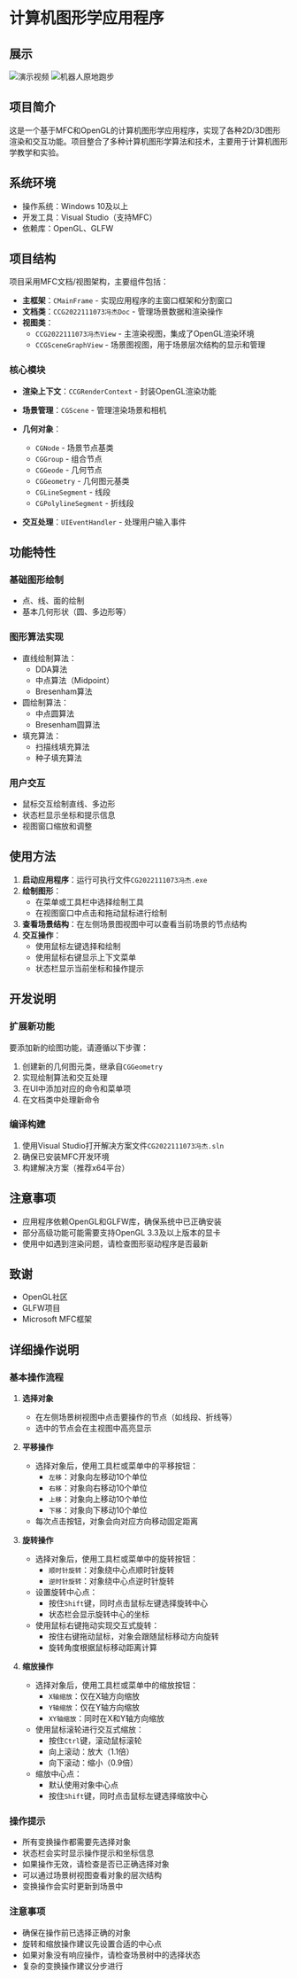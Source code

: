 # 计算机图形学应用程序

## 展示
![演示视频](https://cdn.wmpvp.com/steamWeb/C0FC37B8DF1247CAB888803BE6ADD4FD-1748359246753.gif)
![机器人原地跑步](https://cdn.wmpvp.com/steamWeb/DB8530E492CA45B091730CAE0B64DDC4-1748359028826.gif)
## 项目简介

这是一个基于MFC和OpenGL的计算机图形学应用程序，实现了各种2D/3D图形渲染和交互功能。项目整合了多种计算机图形学算法和技术，主要用于计算机图形学教学和实验。

## 系统环境

- 操作系统：Windows 10及以上
- 开发工具：Visual Studio（支持MFC）
- 依赖库：OpenGL、GLFW

## 项目结构

项目采用MFC文档/视图架构，主要组件包括：

- **主框架**：`CMainFrame` - 实现应用程序的主窗口框架和分割窗口
- **文档类**：`CCG2022111073冯杰Doc` - 管理场景数据和渲染操作
- **视图类**：
  - `CCG2022111073冯杰View` - 主渲染视图，集成了OpenGL渲染环境
  - `CCGSceneGraphView` - 场景图视图，用于场景层次结构的显示和管理

### 核心模块

- **渲染上下文**：`CCGRenderContext` - 封装OpenGL渲染功能
- **场景管理**：`CGScene` - 管理渲染场景和相机
- **几何对象**：
  - `CGNode` - 场景节点基类
  - `CGGroup` - 组合节点
  - `CGGeode` - 几何节点
  - `CGGeometry` - 几何图元基类
  - `CGLineSegment` - 线段
  - `CGPolylineSegment` - 折线段

- **交互处理**：`UIEventHandler` - 处理用户输入事件

## 功能特性

### 基础图形绘制

- 点、线、面的绘制
- 基本几何形状（圆、多边形等）

### 图形算法实现

- 直线绘制算法：
  - DDA算法
  - 中点算法（Midpoint）
  - Bresenham算法
- 圆绘制算法：
  - 中点圆算法
  - Bresenham圆算法
- 填充算法：
  - 扫描线填充算法
  - 种子填充算法

### 用户交互

- 鼠标交互绘制直线、多边形
- 状态栏显示坐标和提示信息
- 视图窗口缩放和调整

## 使用方法

1. **启动应用程序**：运行可执行文件`CG2022111073冯杰.exe`
2. **绘制图形**：
   - 在菜单或工具栏中选择绘制工具
   - 在视图窗口中点击和拖动鼠标进行绘制
3. **查看场景结构**：在左侧场景图视图中可以查看当前场景的节点结构
4. **交互操作**：
   - 使用鼠标左键选择和绘制
   - 使用鼠标右键显示上下文菜单
   - 状态栏显示当前坐标和操作提示

## 开发说明

### 扩展新功能

要添加新的绘图功能，请遵循以下步骤：

1. 创建新的几何图元类，继承自`CGGeometry`
2. 实现绘制算法和交互处理
3. 在UI中添加对应的命令和菜单项
4. 在文档类中处理新命令

### 编译构建

1. 使用Visual Studio打开解决方案文件`CG2022111073冯杰.sln`
2. 确保已安装MFC开发环境
3. 构建解决方案（推荐x64平台）

## 注意事项

- 应用程序依赖OpenGL和GLFW库，确保系统中已正确安装
- 部分高级功能可能需要支持OpenGL 3.3及以上版本的显卡
- 使用中如遇到渲染问题，请检查图形驱动程序是否最新

## 致谢

- OpenGL社区
- GLFW项目
- Microsoft MFC框架

## 详细操作说明
### 基本操作流程

1. **选择对象**
   - 在左侧场景树视图中点击要操作的节点（如线段、折线等）
   - 选中的节点会在主视图中高亮显示

2. **平移操作**
   - 选择对象后，使用工具栏或菜单中的平移按钮：
     - `左移`：对象向左移动10个单位
     - `右移`：对象向右移动10个单位
     - `上移`：对象向上移动10个单位
     - `下移`：对象向下移动10个单位
   - 每次点击按钮，对象会向对应方向移动固定距离

3. **旋转操作**
   - 选择对象后，使用工具栏或菜单中的旋转按钮：
     - `顺时针旋转`：对象绕中心点顺时针旋转
     - `逆时针旋转`：对象绕中心点逆时针旋转
   - 设置旋转中心点：
     - 按住`Shift`键，同时点击鼠标左键选择旋转中心
     - 状态栏会显示旋转中心的坐标
   - 使用鼠标右键拖动实现交互式旋转：
     - 按住右键拖动鼠标，对象会跟随鼠标移动方向旋转
     - 旋转角度根据鼠标移动距离计算

4. **缩放操作**
   - 选择对象后，使用工具栏或菜单中的缩放按钮：
     - `X轴缩放`：仅在X轴方向缩放
     - `Y轴缩放`：仅在Y轴方向缩放
     - `XY轴缩放`：同时在X和Y轴方向缩放
   - 使用鼠标滚轮进行交互式缩放：
     - 按住`Ctrl`键，滚动鼠标滚轮
     - 向上滚动：放大（1.1倍）
     - 向下滚动：缩小（0.9倍）
   - 缩放中心点：
     - 默认使用对象中心点
     - 按住`Shift`键，同时点击鼠标左键选择缩放中心

### 操作提示

- 所有变换操作都需要先选择对象
- 状态栏会实时显示操作提示和坐标信息
- 如果操作无效，请检查是否已正确选择对象
- 可以通过场景树视图查看对象的层次结构
- 变换操作会实时更新到场景中

### 注意事项

- 确保在操作前已选择正确的对象
- 旋转和缩放操作建议先设置合适的中心点
- 如果对象没有响应操作，请检查场景树中的选择状态
- 复杂的变换操作建议分步进行 